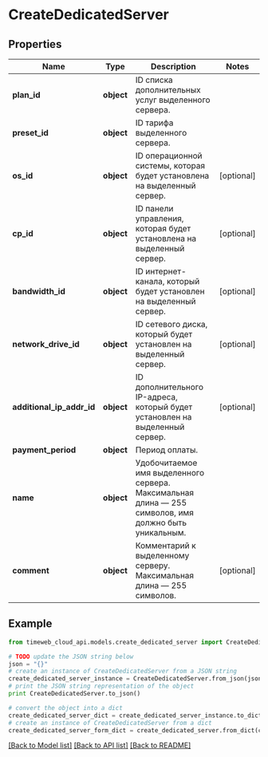 # CreateDedicatedServer


## Properties
Name | Type | Description | Notes
------------ | ------------- | ------------- | -------------
**plan_id** | **object** | ID списка дополнительных услуг выделенного сервера. | 
**preset_id** | **object** | ID тарифа выделенного сервера. | 
**os_id** | **object** | ID операционной системы, которая будет установлена на выделенный сервер. | [optional] 
**cp_id** | **object** | ID панели управления, которая будет установлена на выделенный сервер. | [optional] 
**bandwidth_id** | **object** | ID интернет-канала, который будет установлен на выделенный сервер. | [optional] 
**network_drive_id** | **object** | ID сетевого диска, который будет установлен на выделенный сервер. | [optional] 
**additional_ip_addr_id** | **object** | ID дополнительного IP-адреса, который будет установлен на выделенный сервер. | [optional] 
**payment_period** | **object** | Период оплаты. | 
**name** | **object** | Удобочитаемое имя выделенного сервера. Максимальная длина — 255 символов, имя должно быть уникальным. | 
**comment** | **object** | Комментарий к выделенному серверу. Максимальная длина — 255 символов. | [optional] 

## Example

```python
from timeweb_cloud_api.models.create_dedicated_server import CreateDedicatedServer

# TODO update the JSON string below
json = "{}"
# create an instance of CreateDedicatedServer from a JSON string
create_dedicated_server_instance = CreateDedicatedServer.from_json(json)
# print the JSON string representation of the object
print CreateDedicatedServer.to_json()

# convert the object into a dict
create_dedicated_server_dict = create_dedicated_server_instance.to_dict()
# create an instance of CreateDedicatedServer from a dict
create_dedicated_server_form_dict = create_dedicated_server.from_dict(create_dedicated_server_dict)
```
[[Back to Model list]](../README.md#documentation-for-models) [[Back to API list]](../README.md#documentation-for-api-endpoints) [[Back to README]](../README.md)


